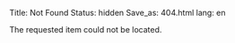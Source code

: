 Title: Not Found
Status: hidden
Save_as: 404.html
lang: en

The requested item could not be located.
